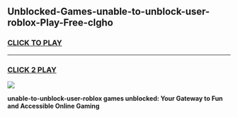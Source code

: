 
## Unblocked-Games-unable-to-unblock-user-roblox-Play-Free-clgho
<h3>
<a href="https://premium76.site?title=unable-to-unblock-user-roblox&ref=18A1">CLICK TO PLAY</a></h3>
<hr>

<h3>
<a href="https://premium76.site?title=unable-to-unblock-user-roblox&ref=18A1">CLICK 2 PLAY</a>
  
</h3>

<a href="https://premium76.site?title=unable-to-unblock-user-roblox&ref=18A1"><img src="https://clearcache.store/games.png"></a>


**unable-to-unblock-user-roblox games unblocked: Your Gateway to Fun and Accessible Online Gaming**

